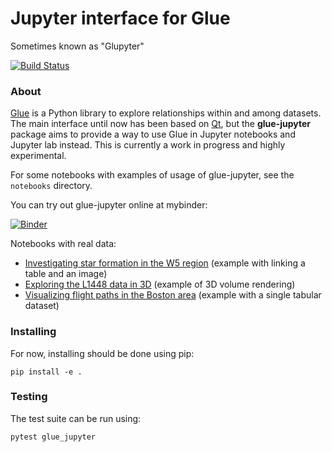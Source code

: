 # Jupyter interface for Glue

Sometimes known as "Glupyter"

[![Build Status](https://travis-ci.org/glue-viz/glue-jupyter.svg?branch=master)](https://travis-ci.org/glue-viz/glue-jupyter)

### About

[Glue](http://glueviz.org/) is a Python library to explore relationships within and among datasets. The main interface until now has been based on [Qt](https://www.qt.io), but the **glue-jupyter** package aims to provide a way to use Glue in Jupyter notebooks and Jupyter lab instead. This is currently a work in progress and highly experimental.

For some notebooks with examples of usage of glue-jupyter, see the ``notebooks`` directory.

You can try out glue-jupyter online at mybinder:

[![Binder](https://mybinder.org/badge_logo.svg)](https://mybinder.org/v2/gh/glue-viz/glue-jupyter/master?filepath=notebooks)

Notebooks with real data:

* [Investigating star formation in the W5 region](https://mybinder.org/v2/gh/glue-viz/glue-jupyter/master?filepath=notebooks%2FAstronomy%2FW5%2FW5%20Tutorial.ipynb) (example with linking a table and an image)
* [Exploring the L1448 data in 3D](https://mybinder.org/v2/gh/glue-viz/glue-jupyter/master?filepath=notebooks%2FAstronomy%2FL1448%2FL1448%20in%203D.ipynb) (example of 3D volume rendering)
* [Visualizing flight paths in the Boston area](https://mybinder.org/v2/gh/glue-viz/glue-jupyter/master?filepath=notebooks%2FPlanes%2FBoston%20Planes.ipynb) (example with a single tabular dataset)

### Installing

For now, installing should be done using pip:

    pip install -e .
    
### Testing

The test suite can be run using:

    pytest glue_jupyter

